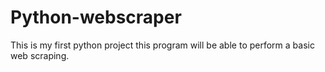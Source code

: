 # Python-webscraper
This is my first python project this program will be able to perform a basic web scraping.